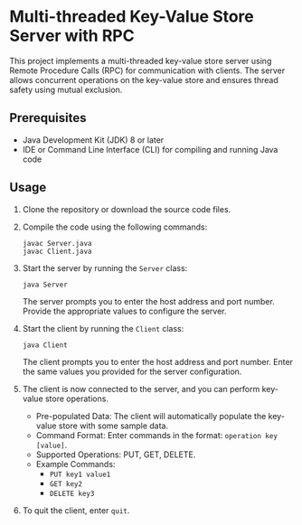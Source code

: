 # Multi-threaded Key-Value Store Server with RPC

This project implements a multi-threaded key-value store server using Remote Procedure Calls (RPC) for communication with clients. The server allows concurrent operations on the key-value store and ensures thread safety using mutual exclusion.

## Prerequisites

- Java Development Kit (JDK) 8 or later
- IDE or Command Line Interface (CLI) for compiling and running Java code

## Usage

1. Clone the repository or download the source code files.

2. Compile the code using the following commands:

   ```
   javac Server.java
   javac Client.java
   ```

3. Start the server by running the `Server` class:

   ```
   java Server
   ```

   The server prompts you to enter the host address and port number. Provide the appropriate values to configure the server.

4. Start the client by running the `Client` class:

   ```
   java Client
   ```

   The client prompts you to enter the host address and port number. Enter the same values you provided for the server configuration.

5. The client is now connected to the server, and you can perform key-value store operations.

    - Pre-populated Data: The client will automatically populate the key-value store with some sample data.
    - Command Format: Enter commands in the format: `operation key [value]`.
    - Supported Operations: PUT, GET, DELETE.
    - Example Commands:
        - `PUT key1 value1`
        - `GET key2`
        - `DELETE key3`

6. To quit the client, enter `quit`.


```
